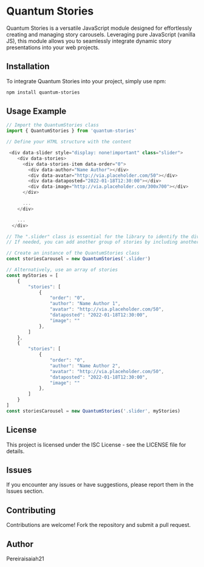 # Quantum Stories

Quantum Stories is a versatile JavaScript module designed for effortlessly creating and managing story carousels. Leveraging pure JavaScript (vanilla JS), this module allows you to seamlessly integrate dynamic story presentations into your web projects.

## Installation

To integrate Quantum Stories into your project, simply use npm:

```bash
npm install quantum-stories
```

## Usage Example

```javascript
// Import the QuantumStories class
import { QuantumStories } from 'quantum-stories'

// Define your HTML structure with the content

 <div data-slider style="display: none!important" class="slider">
    <div data-stories>
      <div data-stories-item data-order="0">
        <div data-author="Name Author"></div>
        <div data-avatar="http://via.placeholder.com/50"></div>
        <div data-dataposted="2022-01-18T12:30:00"></div>
        <div data-image="http://via.placeholder.com/300x700"></div>
      </div>

      ...
    </div>

    ...
  </div>

// The ".slider" class is essential for the library to identify the div containing the content.
// If needed, you can add another group of stories by including another [data-stories] with content as demonstrated above.

// Create an instance of the QuantumStories class
const storiesCarousel = new QuantumStories('.slider')

// Alternatively, use an array of stories
const myStories = [
    {
        "stories": [
            {
                "order": "0",
                "author": "Name Author 1",
                "avatar": "http://via.placeholder.com/50",
                "dataposted": "2022-01-18T12:30:00",
                "image": ""
            },
        ]
    },
    {
        "stories": [
            {
                "order": "0",
                "author": "Name Author 2",
                "avatar": "http://via.placeholder.com/50",
                "dataposted": "2022-01-18T12:30:00",
                "image": ""
            },
        ]
    }
]
const storiesCarousel = new QuantumStories('.slider', myStories)

```

## License

This project is licensed under the ISC License - see the LICENSE file for details.

## Issues

If you encounter any issues or have suggestions, please report them in the Issues section.

## Contributing

Contributions are welcome! Fork the repository and submit a pull request.

## Author

Pereiraisaiah21